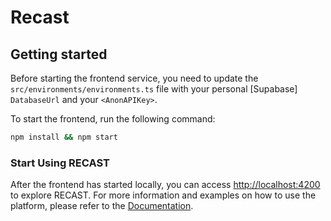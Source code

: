 # Recast

## Getting started

Before starting the frontend service, you need to update the `src/environments/environments.ts` file with your personal [Supabase] `DatabaseUrl` and your `<AnonAPIKey>`.

To start the frontend, run the following command:

```bash
npm install && npm start
```

### Start Using RECAST

After the frontend has started locally, you can access [http://localhost:4200](http://localhost:4200) to explore RECAST.
For more information and examples on how to use the platform, please refer to the [Documentation](https://wogra-ag.github.io/recast-docs).
